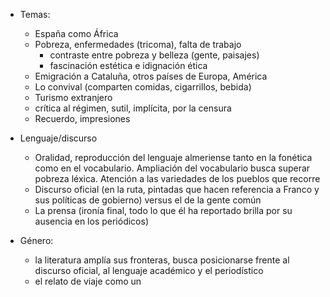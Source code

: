 - Temas:
	- España como África
	- Pobreza, enfermedades (tricoma), falta de trabajo
		- contraste entre pobreza y belleza (gente, paisajes)
		- fascinación estética e idignación ética
	- Emigración a Cataluña, otros países de Europa, América
	- Lo convival (comparten comidas, cigarrillos, bebida)
	- Turismo extranjero
	- crítica al régimen, sutil, implícita, por la censura
	- Recuerdo, impresiones

- Lenguaje/discurso
	- Oralidad, reproducción del lenguaje almeriense tanto en la fonética como en el vocabulario. Ampliación del vocabulario busca superar pobreza léxica. Atención a las variedades de los pueblos que recorre
	- Discurso oficial (en la ruta, pintadas que hacen referencia a Franco y sus políticas de gobierno) versus el de la gente común
	- La prensa (ironía final, todo lo que él ha reportado brilla por su ausencia en los periódicos)

- Género:
	- la literatura amplía sus fronteras, busca posicionarse frente al discurso oficial, al lenguaje académico y el periodístico
	- el relato de viaje como un